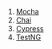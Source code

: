 1. [Mocha](https://github.com/suwinphyu/readLists/blob/gh-pages/notes/mocha.md)
2. [Chai](https://github.com/suwinphyu/readLists/blob/gh-pages/notes/chai.md)
3. [Cypress](https://github.com/suwinphyu/readLists/blob/gh-pages/notes/cypress.md)
4. [TestNG](https://github.com/suwinphyu/readLists/blob/gh-pages/notes/testNG.md)
